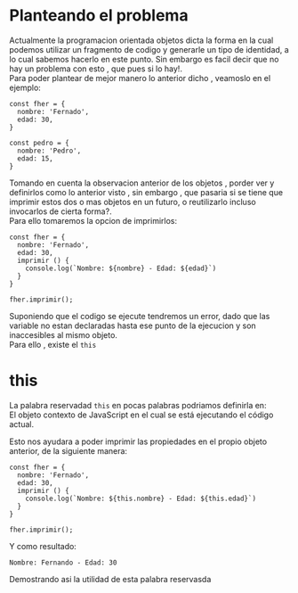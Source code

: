 # Planteando el problema 
Actualmente la programacion orientada objetos dicta la forma en la cual podemos utilizar un fragmento de codigo y generarle un tipo de identidad, a lo cual sabemos hacerlo en este punto.
Sin embargo es facil decir que no hay un problema con esto , que pues si lo hay!.  
Para poder plantear de mejor manero lo anterior dicho , veamoslo en el ejemplo:
```
const fher = {
  nombre: 'Fernado',
  edad: 30,
}

const pedro = {
  nombre: 'Pedro',
  edad: 15,
}
```
Tomando en cuenta la observacion anterior de los objetos , porder ver y definirlos como lo anterior visto , sin embargo , que pasaria si se tiene que imprimir estos dos o mas objetos en un futuro, o reutilizarlo incluso invocarlos de cierta forma?.  
Para ello tomaremos la opcion de imprimirlos:
``` 
const fher = {
  nombre: 'Fernado',
  edad: 30,
  imprimir () {
    console.log(`Nombre: ${nombre} - Edad: ${edad}`)
  }
}

fher.imprimir();
```
Suponiendo que el codigo se ejecute tendremos un error, dado que las variable no estan declaradas hasta ese punto de la ejecucion y son inaccesibles al mismo objeto.  
Para ello , existe el `this` 
# this
La palabra reservadad `this` en pocas palabras podriamos definirla en:   
El objeto contexto de JavaScript en el cual se está ejecutando el código actual.

  
Esto nos ayudara a poder imprimir las propiedades en el propio objeto anterior, de la siguiente manera:
``` 
const fher = {
  nombre: 'Fernado',
  edad: 30,
  imprimir () {
    console.log(`Nombre: ${this.nombre} - Edad: ${this.edad}`)
  }
}

fher.imprimir();
```
Y como resultado:
```
Nombre: Fernando - Edad: 30
```
Demostrando asi la utilidad de esta palabra reservasda
